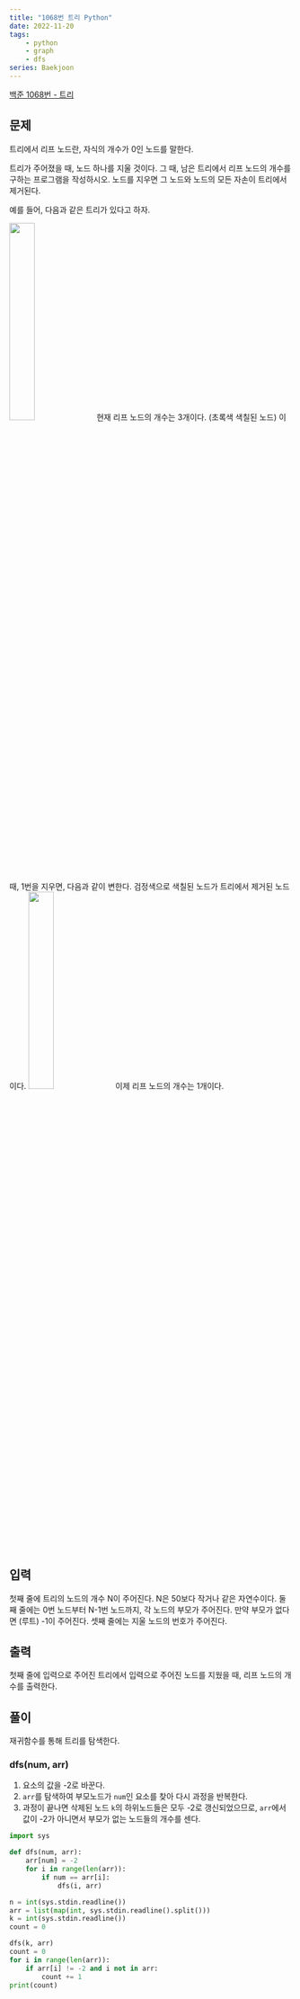 ```yaml
---
title: "1068번 트리 Python"
date: 2022-11-20
tags: 
    - python
    - graph
    - dfs
series: Baekjoon
---
```


[백준 1068번 - 트리](https://www.acmicpc.net/problem/1068)

## 문제
트리에서 리프 노드란, 자식의 개수가 0인 노드를 말한다.

트리가 주어졌을 때, 노드 하나를 지울 것이다. 그 때, 남은 트리에서 리프 노드의 개수를 구하는 프로그램을 작성하시오. 노드를 지우면 그 노드와 노드의 모든 자손이 트리에서 제거된다.

예를 들어, 다음과 같은 트리가 있다고 하자.

<img src="https://upload.acmicpc.net/560de878-d961-475e-ada4-e1f0774e5a84/-/preview/" style="width: 30%">
현재 리프 노드의 개수는 3개이다. (초록색 색칠된 노드) 이때, 1번을 지우면, 다음과 같이 변한다. 검정색으로 색칠된 노드가 트리에서 제거된 
노드이다.

<img src="https://upload.acmicpc.net/d46ddf4e-1b82-44cc-8c90-12f76e5bf88f/-/preview/" style="width: 30%">
이제 리프 노드의 개수는 1개이다.

## 입력
첫째 줄에 트리의 노드의 개수 N이 주어진다. N은 50보다 작거나 같은 자연수이다. 둘째 줄에는 0번 노드부터 N-1번 노드까지, 각 노드의 부모가 주어진다. 만약 부모가 없다면 (루트) -1이 주어진다. 셋째 줄에는 지울 노드의 번호가 주어진다.

## 출력
첫째 줄에 입력으로 주어진 트리에서 입력으로 주어진 노드를 지웠을 때, 리프 노드의 개수를 출력한다.

## 풀이
재귀함수를 통해 트리를 탐색한다.

### dfs(num, arr)
1. 요소의 값을 -2로 바꾼다.
2. `arr`를 탐색하여 부모노드가 `num`인 요소를 찾아 다시 과정을 반복한다.
3. 과정이 끝나면 삭제된 노드 `k`의 하위노드들은 모두 -2로 갱신되었으므로, `arr`에서 값이 -2가 아니면서 부모가 없는 노드들의 개수를 센다.

```python
import sys

def dfs(num, arr):
    arr[num] = -2
    for i in range(len(arr)):
        if num == arr[i]:
            dfs(i, arr)

n = int(sys.stdin.readline())
arr = list(map(int, sys.stdin.readline().split()))
k = int(sys.stdin.readline())
count = 0

dfs(k, arr)
count = 0
for i in range(len(arr)):
    if arr[i] != -2 and i not in arr:
        count += 1
print(count)
```